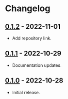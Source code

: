 # Changelog

## [0.1.2] - 2022-11-01

- Add repository link.

## [0.1.1] - 2022-10-29

- Documentation updates.

## [0.1.0] - 2022-10-28

- Initial release.

[0.1.2]: https://github.com/nextest-rs/buffer-unordered-weighted/releases/tag/0.1.2
[0.1.1]: https://github.com/nextest-rs/buffer-unordered-weighted/releases/tag/0.1.1
[0.1.0]: https://github.com/nextest-rs/buffer-unordered-weighted/releases/tag/0.1.0
